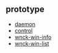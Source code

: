 

## prototype

* [daemon](prototype/daemon/__main__.py)
* [control](prototype/control/__main__.py)
* [wnck-win-info](prototype/wnck-win-info/__main__.py)
* [wnck-win-list](prototype/wnck-win-list/__main__.py)
